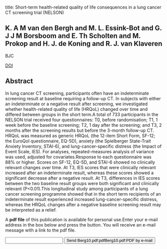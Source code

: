 title: Short-term health-related quality of life consequences in a lung cancer CT screening trial (NELSON)

## K. A M van den Bergh and M. L. Essink-Bot and G. J J M Borsboom and E. Th Scholten and M. Prokop and H. J. de Koning and R. J. van Klaveren
BJC

<a href="https://doi.org/10.1038/sj.bjc.6605459">DOI</a>

## Abstract
In lung cancer CT screening, participants often have an indeterminate screening result at baseline requiring a follow-up CT. In subjects with either an indeterminate or a negative result after screening, we investigated whether health-related quality of life (HRQoL) changed over time and differed between groups in the short term.A total of 733 participants in the NELSON trial received four questionnaires: T0, before randomisation; T1, 1 week before the baseline screening; T2, 1 day after the screening; and T3, 2 months after the screening results but before the 3-month follow-up CT. HRQoL was measured as generic HRQoL (the 12-item Short Form, SF-12; the EuroQol questionnaire, EQ-5D), anxiety (the Spielberger State-Trait Anxiety Inventory, STAI-6), and lung-cancer-specific distress (the Impact of Event Scale, IES). For analyses, repeated-measures analysis of variance was used, adjusted for covariates.Response to each questionnaire was 88% or higher. Scores on SF-12, EQ-5D, and STAI-6 showed no clinically relevant changes over time. At T3, IES scores that were clinically relevant increased after an indeterminate result, whereas these scores showed a significant decrease after a negative result. At T3, differences in IES scores between the two baseline result groups were both significant and clinically relevant (P<0.01).This longitudinal study among participants of a lung cancer screening programme showed that in the short term recipients of an indeterminate result experienced increased lung-cancer-specific distress, whereas the HRQoL changes after a negative baseline screening result may be interpreted as a relief.

A <b>pdf file</b> of this publication is available for personal use.Enter your e-mail address in the box below and press the button. You will receive an e-mail message with a link to the pdf file.
<form action="sender.php">  <input type="text" name="email">  <input type="submit" value="Send Berg10.pdf:pdfBerg10.pdf:PDF by e-mail"></form>